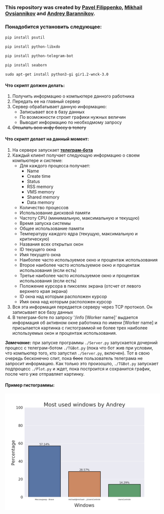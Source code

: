 ### This repository was created by [Pavel Filippenko](https://github.com/pavel-collab), [Mikhail Ovsiannikov](https://github.com/OAMichael) and [Andrey Barannikov](https://github.com/barannikovav).

### Понадобится установить следующее:
```console
pip install psutil
```
```console
pip install python-libxdo
```
```console
pip install python-telegram-bot
```
```console
pip install seaborn
```
```console
sudo apt-get install python3-gi gir1.2-wnck-3.0
```

#### Что скрипт должен делать:
1. Получить информацию о компьютере данного работника
2. Передать ее на главный сервер
3. Сервер обрабатывает данную информацию:
	- Записывает все в базу данных
	- По возможности строит графики нужных величин
	- Выводит информацию по необходмому запросу
4. ~~Отсылать всю инфу боссу в телегу~~

#### Что скрипт делает на данный момент:
1. На сервере запускает [**телеграм-бота**](https://t.me/Conntrol_test_bot)
2. Каждый клиент получает следующую информацию о своем компьютере и системе:
	- Для каждого процесса получает:
		- Name
		- Create time
		- Status
		- RSS memory
		- VMS memory
		- Shared memory
		- Data memory
	- Количество процессов
	- Использование дисковой памяти
	- Частоту CPU (минимальную, максимальную и текущую)
	- Время запуска системы
	- Общее использование памяти
	- Температуру каждого ядра (текущую, максимальную и критическую)
	- Названия всех открытых окон
	- ID текущего окна
	- Имя текущего окна
	- Наиболее часто используемое окно и процентаж использования
	- Второе наиболее часто используемое окно и процентаж использования (если есть)
	- Третье наиболее часто используемое окно и процентаж использования (если есть)
	- Положение курсора в пикселях экрана (отсчет от левого верхнего края экрана)
	- ID окна над которым расположен курсор
	- Имя окна над которым расположен курсор
3. Вся эта информация передается серверу через TCP протокол. Он записывает все базу данных
4. В телеграм-боте по запросу '/info [Worker name]' выдается информация об активном окне работника по имени [Worker name] и присылается картинка с гистограммой не более трех наиболее используемых окон и процентаж использования.

***Замечание:*** при запуске программы `./Server.py` запускается дочерний процесс с телеграм-ботом `./TGBot.py` (пока что бот жив при условии, что компьютер того, кто запустил `./Server.py`, включен). Тот в свою очередь бесконечно спит, пока ~~босс~~ пользователь телеграма не запросит информацию. Как только это произошло, `./TGBot.py` запускает подпроцесс `./Plot.py` и ждет, пока построится и сохранится график, после чего уже отправляет картинку.


#### Пример гистограммы:

![Пример](./Graphs/WindowsAndrey.png)
